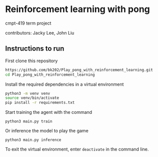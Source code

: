 # Reinforcement learning with pong

cmpt-419 term project

contributors: Jacky Lee, John Liu

## Instructions to run
First clone this repository
```bash
https://github.com/bk202/Play_pong_with_reinforcement_learning.git
cd Play_pong_with_reinforcement_learning
```
Install the required dependencies in a virtual environment
```bash
python3 -m venv venv
source venv/bin/activate
pip install -r requirements.txt
```
Start training the agent with the command
```
python3 main.py train
```
Or inference the model to play the game
```
python3 main.py inference
```
To exit the virtual environment, enter `deactivate` in the command line.
